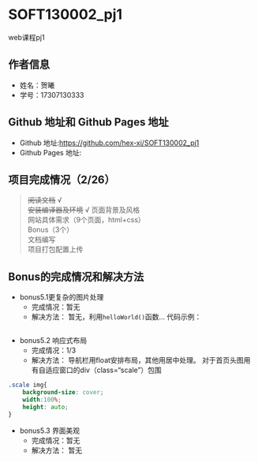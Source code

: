 # SOFT130002_pj1
web课程pj1


## 作者信息 
* 姓名：贺曦 
* 学号：17307130333  

## Github 地址和 Github Pages 地址
* Github 地址:<https://github.com/hex-xi/SOFT130002_pj1>
* Github Pages 地址:

## 项⽬完成情况（2/26）
> ~~阅读文档~~ √  
> ~~安装编译器及环境~~  √ 
> 页面背景及风格  
> ⽹站具体需求（9个页面，html+css）  
> Bonus（3个）  
> 文档编写  
> 项目打包配置上传  

## Bonus的完成情况和解决⽅法
* bonus5.1更复杂的图⽚处理
    - 完成情况：暂无
    - 解决方法：
暂无，利用`helloWorld()`函数...
代码示例：
```javascript
```

* bonus5.2 响应式布局
    - 完成情况：1/3
    - 解决方法：
导航栏用float安排布局，其他用居中处理。
对于首页头图用有自适应窗口的div（class=“scale”）包围
```css
.scale img{
    background-size: cover;
    width:100%;
    height: auto;
}
```

* bonus5.3 界⾯美观
    - 完成情况：暂无
    - 解决方法：
暂无


